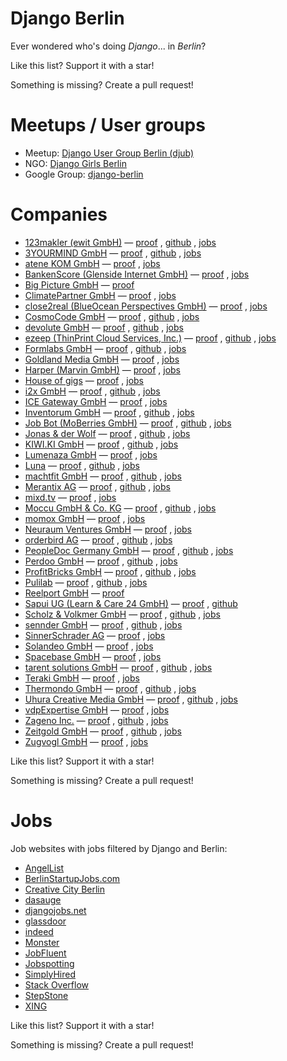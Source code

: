 # Django Berlin

Ever wondered who's doing *Django*... in *Berlin*?

Like this list?  Support it with a star!

Something is missing?  Create a pull request!


# Meetups / User groups

* Meetup: [Django User Group Berlin (djub)](https://www.meetup.com/django-user-group-berlin/)
* NGO: [Django Girls Berlin](https://djangogirls.org/berlin/)
* Google Group: [django-berlin](https://groups.google.com/forum/#!forum/django-berlin)


# Companies

* [123makler (ewit GmbH)](https://www.123makler.de/) —
    [proof](https://www.simplyhired.de/job/YT7_OMNpEi1NBIlMwlTlK8m6FxEKePwSOCSDjanKExSQZ88YxNTPnQ)
    ,
    [github](https://github.com/123makler)
    ,
    [jobs](https://www.123makler.de/karriere/)
* [3YOURMIND GmbH](https://www.3yourmind.com/) —
    [proof](https://www.3yourmind.com/career/django-engineer)
    ,
    [github](https://github.com/3YOURMIND)
    ,
    [jobs](https://www.3yourmind.com/career)
* [atene KOM GmbH](https://atenekom.eu/) —
    [proof](https://dasauge.de/jobs/stellenangebote/fest/e508593)
    ,
    [jobs](https://atenekom.eu/das-unternehmen/karriere/)
* [BankenScore (Glenside Internet GmbH)](https://www.bankenscore.de/) —
    [proof](https://bankenscore.join.com/jobs/35770-senior-python-developer)
    ,
    [jobs](https://www.bankenscore.de/karriere)
* [Big Picture GmbH](http://www.big-picture.de/) —
    [proof](https://www.simplyhired.de/job/C5y82ivRB1K_nvq48JwLen2i06ZHrsWvrhTN5BGABHv3uAv6RN6n1w)
* [ClimatePartner GmbH](https://www.climatepartner.com/) —
    [proof](https://www.climatepartner.com/de/karriere?jh=n98j73jlq1m5rqv7nicsnqed1poiwjh)
    ,
    [jobs](https://www.climatepartner.com/de/karriere)
* [close2real (BlueOcean Perspectives GmbH)](https://close2real.de/) —
    [proof](http://berlinstartupjobs.com/de/engineering/software-developer-devops-python-close2real/)
    ,
    [jobs](https://blueocean-jobs.personio.de/)
* [CosmoCode GmbH](https://www.cosmocode.de/) —
    [proof](https://www.simplyhired.de/job/KmrDeIvl61aVgLU_ciTRDprKkHAlwrICMRzrZv6yVe-8fSYn0Nn1dA)
    ,
    [github](https://github.com/cosmocode)
    ,
    [jobs](https://www.cosmocode.de/en/about-us/jobs/)
* [devolute GmbH](https://www.devolute.org/) —
    [proof](https://www.devolute.org/de/agentur/python-django-agentur-in-berlin)
    ,
    [github](https://github.com/devolute)
    ,
    [jobs](https://www.devolute.org/de/karriere-und-jobs)
* [ezeep (ThinPrint Cloud Services, Inc.)](https://www.ezeep.com/de/) —
    [proof](https://github.com/ezeep/django-oauth2-provider)
    ,
    [github](https://github.com/ezeep)
    ,
    [jobs](https://cortado.softgarden.io/en/vacancies)
* [Formlabs GmbH](https://formlabs.com/) —
    [proof](https://github.com/Formlabs/airbrake-django)
    ,
    [github](https://github.com/Formlabs)
    ,
    [jobs](https://formlabs.com/company/careers/berlin/)
* [Goldland Media GmbH](https://www.goldland-media.com/) —
    [proof](https://www.goldland-media.com/jobs/django-entwickler-webentwickler-mw/)
    ,
    [jobs](https://www.goldland-media.com/jobs/)
* [Harper (Marvin GmbH)](https://www.trustharper.com/) —
    [proof](https://www.jobfluent.com/jobs/junior-full-stack-python-developer-berlin-81414d)
    ,
    [jobs](https://www.jobfluent.com/company/harper)
* [House of gigs](https://houseofgigs.io/) —
    [proof](https://jobs.smartrecruiters.com/houseofgigs/743999677981503-software-engineer)
    ,
    [jobs](https://careers.smartrecruiters.com/houseofgigs)
* [i2x GmbH](https://i2x.ai/) —
    [proof](https://i2x.recruitee.com/o/backend-software-engineer-systems-architect-mf)
    ,
    [github](https://github.com/i2x-gmbh)
    ,
    [jobs](https://i2x.recruitee.com/)
* [ICE Gateway GmbH](https://www.ice-gateway.com/) —
    [proof](https://de.indeed.com/Zeige-Job?jk=7ec322d16c8f38ee)
    ,
    [jobs](https://www.ice-gateway.com/jobs/)
* [Inventorum GmbH](https://inventorum.com/) —
    [proof](https://inventorum.com/wp-content/uploads/2018/04/Experienced_Backend_Developer_2018.pdf)
    ,
    [github](https://github.com/Inventorum)
    ,
    [jobs](https://inventorum.com/de/jobs/)
* [Job Bot (MoBerries GmbH)](https://www.jobbot.me/) —
    [proof](https://angel.co/jobbot-me/jobs/442545-sr-backend-python-django-developer-m-f)
    ,
    [github](https://github.com/moberries)
    ,
    [jobs](https://app.moberries.com/company/1536692)
* [Jonas & der Wolf](https://www.jonasundderwolf.de/) —
    [proof](https://www.creative-city-berlin.de/de/jobs/job/7701887/)
    ,
    [github](https://github.com/jonasundderwolf)
    ,
    [jobs](https://www.jonasundderwolf.de/de/jobs/)
* [KIWI.KI GmbH](https://kiwi.ki/) —
    [proof](https://angel.co/kiwi-ki-1/jobs/41767-backend-engineer-iot)
    ,
    [github](https://github.com/KIWIKIGMBH)
    ,
    [jobs](https://kiwi.ki/karriere/)
* [Lumenaza GmbH](https://www.lumenaza.de/) —
    [proof](https://www.lumenaza.de/media/filer_public/05/dc/05dc69ca-a821-4741-8d26-a036d8c7c468/170519_stellenausschreibung_entwickler.pdf)
    ,
    [jobs](https://www.lumenaza.de/de/ueber-uns/jobs/)
* [Luna](https://www.meetluna.com/) —
    [proof](https://angel.co/meetluna/jobs/322506-full-stack-engineer)
    ,
    [github](https://github.com/lunalabs)
    ,
    [jobs](https://angel.co/meetluna/jobs/)
* [machtfit GmbH](https://www.machtfit.de/) —
    [proof](https://www.machtfit.de/media/jobs/Stellenausschreibung_Senior_Backend_Developer.pdf)
    ,
    [github](https://github.com/machtfit)
    ,
    [jobs](https://www.machtfit.de/jobs/)
* [Merantix AG](https://www.merantix.com/) —
    [proof](https://news.ycombinator.com/item?id=16975786)
    ,
    [github](https://github.com/merantix)
    ,
    [jobs](https://merantix.bamboohr.co.uk/jobs/)
* [mixd.tv](http://www.mixd.tv/) —
    [proof](https://djangojobs.net/jobs/194/senior-developer-team-lead-mixdtv/)
    ,
    [jobs](http://www.mixd.tv/careers.html)
* [Moccu GmbH & Co. KG](https://www.moccu.com/) —
    [proof](https://github.com/moccu)
    ,
    [github](https://github.com/moccu)
    ,
    [jobs](https://www.moccu.com/jobs/)
* [momox GmbH](https://www.momox.de/) —
    [proof](https://momox-jobs.dvinci.de/de/p/english/jobs/191/python-backend-developer-mf-in-berlin)
    ,
    [jobs](https://momox-jobs.dvinci.de/de/p/english/jobs)
* [Neuraum Ventures GmbH](https://neuraum.com/) —
    [proof](https://www.simplyhired.de/job/FNKxi9bpcVDFtrXrQKrDOPVy-LfniJbLDAlQGUtZe4QLTYSbd_i6ew)
    ,
    [jobs](https://neuraum.com/#_jobs)
* [orderbird AG](https://www.orderbird.com/) —
    [proof](https://www.orderbird.com/en/careers/python-developer-f-m)
    ,
    [github](https://github.com/orderbird)
    ,
    [jobs](https://www.orderbird.com/de/karriere)
* [PeopleDoc Germany GmbH](https://www.people-doc.de/) —
    [proof](https://boards.greenhouse.io/peopledocberlin/jobs/948962)
    ,
    [github](https://github.com/peopledoc)
    ,
    [jobs](https://www.people-doc.de/peopledoc/karriere)
* [Perdoo GmbH](https://www.perdoo.com/) —
    [proof](https://djangojobs.net/jobs/483/lead-backend-engineer-perdoo/)
    ,
    [github](https://github.com/Perdoo)
    ,
    [jobs](https://www.perdoo.com/careers/)
* [ProfitBricks GmbH](https://www.profitbricks.de/) —
    [proof](https://profitbricks.softgarden.io/job/1211128/?l=de)
    ,
    [github](https://github.com/profitbricks)
    ,
    [jobs](https://www.profitbricks.de/de/unternehmen/karriere/#jobs)
* [Pulilab](http://www.pulilab.com/) —
    [proof](http://www.pulilab.com/job/django-developer)
    ,
    [github](https://github.com/pulilab)
    ,
    [jobs](http://www.pulilab.com/team-jobs)
* [Reelport GmbH](https://www.reelport.com/) —
    [proof](https://djangogigs.com/gigs/2124/)
* [Sapui UG (Learn & Care 24 GmbH)](http://www.sapiu.de/) —
    [proof](https://www.meetup.com/django-user-group-berlin/messages/boards/thread/46622052)
    ,
    [github](https://github.com/sapiu)
* [Scholz & Volkmer GmbH](https://www.s-v.de/) —
    [proof](https://www.s-v.de/de/jobs/senior-backend-developer-wm-5a26d2d6106c870047d46f85/)
    ,
    [github](https://github.com/ScholzVolkmer)
    ,
    [jobs](https://www.s-v.de/de/jobs/)
* [sennder GmbH](https://www.sennder.com/) —
    [proof](https://sennder.heavenhr.com/jobs/_etBiQIb70a-FLZPH5P4jow_/apply)
    ,
    [github](https://github.com/sennder)
    ,
    [jobs](https://sennder.heavenhr.com/jobs)
* [SinnerSchrader AG](https://sinnerschrader.com/) —
    [proof](https://sinnerschrader.jobs/de/django-backend-developer-mw/)
    ,
    [jobs](https://sinnerschrader.jobs/)
* [Solandeo GmbH](https://www.solandeo.com/) —
    [proof](https://www.solandeo.com/wp-content/uploads/2018-09-17-Ausschreibung-Senior-Developer-Python.pdf)
    ,
    [jobs](https://www.solandeo.com/ueber-uns/karriere/)
* [Spacebase GmbH](https://www.spacebase.com/) —
    [proof](https://spacebase.softgarden.io/job/2866473/)
    ,
    [jobs](https://www.spacebase.com/en/about/#career-section)
* [tarent solutions GmbH](https://www.tarent.de/) —
    [proof](https://www.freelancermap.de/projektboerse/projekte/entwicklung/1635949-projekt-experte-als-python-backend-entwickler-w-m-berlin.html)
    ,
    [github](https://github.com/tarent)
    ,
    [jobs](https://www.tarent.de/en/jobs/)
* [Teraki GmbH](https://www.teraki.com/) —
    [proof](https://www.glassdoor.de/job-listing/senior-backend-developer-teraki-gmbh-JV_IC2622109_KO0,24_KE25,36.htm?jl=2801616918)
    ,
    [jobs](https://www.teraki.com/jobs/)
* [Thermondo GmbH](https://www.thermondo.de/) —
    [proof](https://github.com/Thermondo)
    ,
    [github](https://github.com/Thermondo)
    ,
    [jobs](https://www.thermondo.de/unternehmen/jobs/berlin-zentrale/)
* [Uhura Creative Media GmbH](https://www.uhura.de/) —
    [proof](https://djangojobs.net/jobs/638/python-django-web-developer-uhura-creative-media-gmbh/)
    ,
    [github](https://github.com/uhuracreativemedia)
    ,
    [jobs](https://www.uhura.de/jobs/)
* [vdpExpertise GmbH](https://www.vdpexpertise.de/) —
    [proof](https://jobspotting.com/en/company/vdpexpertise/job/python-django-developer-m-w--d8a071cc5c0144a780af1b3123ec09f0)
    ,
    [jobs](https://jobspotting.com/en/company/vdpexpertise)
* [Zageno Inc.](https://zageno.de/) —
    [proof](https://www.simplyhired.de/job/QnSzgBAYjsOzdzcOj-P74eBwkfpfxMtli-0U0O_9u0xkZbXCrn99sQ)
    ,
    [github](https://github.com/ZAGENO)
    ,
    [jobs](https://zageno-jobs.personio.de/)
* [Zeitgold GmbH](https://www.zeitgold.com/) —
    [proof](https://angel.co/zeitgold/jobs/319231-full-stack-developer)
    ,
    [github](https://github.com/Zeitgold)
    ,
    [jobs](https://www.zeitgold.com/careers/)
* [Zugvogl GmbH](https://welcome.zugvogl.com/) —
    [proof](https://welcome.zugvogl.com/careers/JD_BE_DEV.pdf)
    ,
    [jobs](https://welcome.zugvogl.com/jobs.html)

Like this list?  Support it with a star!

Something is missing?  Create a pull request!


# Jobs

Job websites with jobs filtered by Django and Berlin:

* [AngelList](https://angel.co/berlin/django/jobs)
* [BerlinStartupJobs.com](http://berlinstartupjobs.com/de/skill-areas/django/)
* [Creative City Berlin](https://www.creative-city-berlin.de/de/search/?q=django&t=job&submit=Suche)
* [dasauge](https://dasauge.de/jobs/stellenangebote/?begriff=django&plz=berlin)
* [djangojobs.net](https://djangojobs.net/jobs/?location=Berlin%2CGermany)
* [glassdoor](https://www.glassdoor.de/Job/berlin-django-developer-jobs-SRCH_IL.0,6_IC2622109_KO7,23.htm)
* [indeed](https://de.indeed.com/Django-Jobs-in-Berlin)
* [Monster](https://www.monster.de/jobs/suche/?q=django&where=berlin)
* [JobFluent](https://www.jobfluent.com/jobs-berlin/django)
* [Jobspotting](https://de.jobspotting.com/de/stellen/berlin/django-web-framework)
* [SimplyHired](https://www.simplyhired.de/search?q=django&l=Berlin)
* [Stack Overflow](https://stackoverflow.com/jobs/developer-jobs-using-django-in-berlin)
* [StepStone](https://www.stepstone.de/jobs/Django--Berlin.html)
* [XING](https://www.xing.com/jobs/django-jobs-in-berlin)


Like this list?  Support it with a star!

Something is missing?  Create a pull request!
